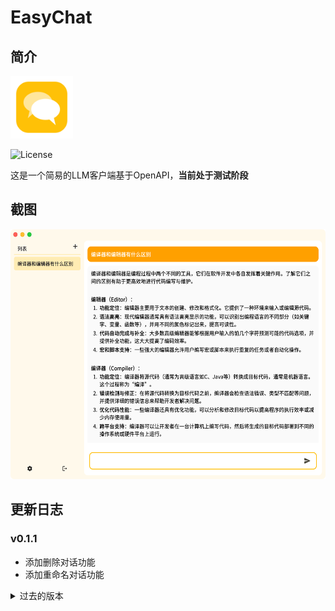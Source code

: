# EasyChat

## 简介

<img src="assets/icon.png" width="100px">

![License](https://img.shields.io/badge/License-MIT-dark_green)

这是一个简易的LLM客户端基于OpenAPI，**当前处于测试阶段**

## 截图

<img src="demo/截屏.png" height="400px">

## 更新日志

### v0.1.1
- 添加删除对话功能
- 添加重命名对话功能

<details>
<summary>过去的版本</summary>

### v0.1.0 (2025/2/12 Beta)
- 第一个版本

</detail>